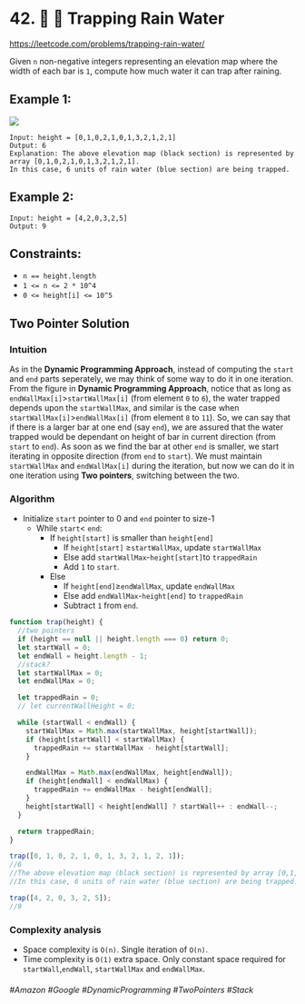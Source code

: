 # 42. 🔎 🌴 Trapping Rain Water
https://leetcode.com/problems/trapping-rain-water/

Given `n` non-negative integers representing an elevation map where the width of each bar is `1`, compute how much water it can trap after raining.

## Example 1:
![](https://assets.leetcode.com/uploads/2018/10/22/rainwatertrap.png)
````
Input: height = [0,1,0,2,1,0,1,3,2,1,2,1]
Output: 6
Explanation: The above elevation map (black section) is represented by array [0,1,0,2,1,0,1,3,2,1,2,1]. 
In this case, 6 units of rain water (blue section) are being trapped.
````
## Example 2:
````
Input: height = [4,2,0,3,2,5]
Output: 9
```` 

## Constraints:

- `n == height.length`
- `1 <= n <= 2 * 10^4`
- `0 <= height[i] <= 10^5`

##  Two Pointer Solution
### Intuition

As in the <b>Dynamic Programming Approach</b>, instead of computing the `start` and `end` parts seperately, we may think of some way to do it in one iteration. From the figure in <b>Dynamic Programming Approach</b>, notice that as long as `endWallMax[i]`>`startWallMax[i]` (from element `0` to `6`), the water trapped depends upon the `startWallMax`, and similar is the case when `startWallMax[i]`>`endWallMax[i]` (from element `8` to `11`). So, we can say that if there is a larger bar at one end (say `end`), we are assured that the water trapped would be dependant on height of bar in current direction (from `start` to `end`). As soon as we find the bar at other `end` is smaller, we start iterating in opposite direction (from `end` to `start`). We must maintain `startWallMax` and `endWallMax[i]` during the iteration, but now we can do it in one iteration using <b>Two pointers</b>, switching between the two.

### Algorithm

- Initialize `start` pointer to 0 and `end` pointer to size-1
  - While `start`< `end`:
    - If `height[start]` is smaller than `height[end]`
      - If `height[start]` ≥`startWallMax`, update `startWallMax`
      - Else add `startWallMax`-`height[start]`to `trappedRain`
      - Add `1` to `start`.
    - Else
      - If `height[end]`≥`endWallMax`, update `endWallMax`
      - Else add `endWallMax`-`height[end]` to `trappedRain`
      - Subtract `1` from `end`.
````js
function trap(height) {
  //two pointers
  if (height == null || height.length === 0) return 0;
  let startWall = 0;
  let endWall = height.length - 1;
  //stack?
  let startWallMax = 0;
  let endWallMax = 0;

  let trappedRain = 0;
  // let currentWallHeight = 0;

  while (startWall < endWall) {
    startWallMax = Math.max(startWallMax, height[startWall]);
    if (height[startWall] < startWallMax) {
      trappedRain += startWallMax - height[startWall];
    }

    endWallMax = Math.max(endWallMax, height[endWall]);
    if (height[endWall] < endWallMax) {
      trappedRain += endWallMax - height[endWall];
    }
    height[startWall] < height[endWall] ? startWall++ : endWall--;
  }

  return trappedRain;
}

trap([0, 1, 0, 2, 1, 0, 1, 3, 2, 1, 2, 1]);
//6
//The above elevation map (black section) is represented by array [0,1,0,2,1,0,1,3,2,1,2,1]. 
//In this case, 6 units of rain water (blue section) are being trapped.

trap([4, 2, 0, 3, 2, 5]); 
//9
````
###  Complexity analysis
- Space complexity is `O(n)`. Single iteration of `O(n)`.
- Time complexity is `O(1)` extra space. Only constant space required for `startWall`,`endWall`, `startWallMax` and `endWallMax`.

###### #Amazon #Google #DynamicProgramming #TwoPointers #Stack
